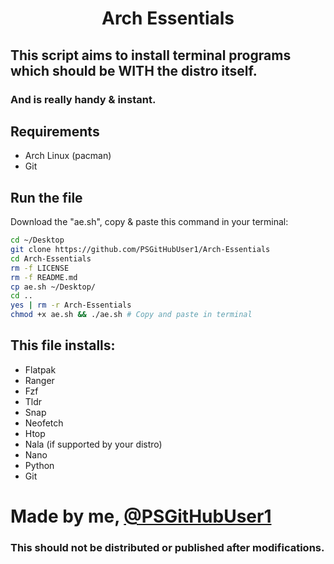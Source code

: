 <h1 align="center">
 Arch Essentials
</h1>

## This script aims to install terminal programs which should be WITH the distro itself.
### And is really handy & instant.
 

<h2 align="left">
  Requirements 
</h2>

 - Arch Linux (pacman)
 - Git 
<h2 align="left">  Run the file </h2>


 
Download the "ae.sh", copy & paste this command in your terminal:
```sh
cd ~/Desktop
git clone https://github.com/PSGitHubUser1/Arch-Essentials
cd Arch-Essentials
rm -f LICENSE
rm -f README.md
cp ae.sh ~/Desktop/
cd ..
yes | rm -r Arch-Essentials
chmod +x ae.sh && ./ae.sh # Copy and paste in terminal
```
<h2 align="left">  This file installs: </h2>

 - Flatpak
 - Ranger
 - Fzf
 - Tldr
 - Snap
 - Neofetch
 - Htop
 - Nala (if supported by your distro)
 - Nano
 - Python
 - Git


# Made by me, [@PSGitHubUser1](https://github.com/PSGitHubUser1)
### This should not be distributed or published after modifications.
